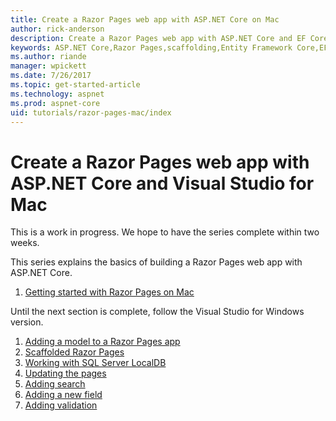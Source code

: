 ```yaml
---
title: Create a Razor Pages web app with ASP.NET Core on Mac
author: rick-anderson
description: Create a Razor Pages web app with ASP.NET Core and EF Core.
keywords: ASP.NET Core,Razor Pages,scaffolding,Entity Framework Core,EF,EF Core,database,mac,macOS,Visual Studio for Mac
ms.author: riande
manager: wpickett
ms.date: 7/26/2017
ms.topic: get-started-article
ms.technology: aspnet
ms.prod: aspnet-core
uid: tutorials/razor-pages-mac/index
---
```



# Create a Razor Pages web app with ASP.NET Core and Visual Studio for Mac

This is a work in progress. We hope to have the series complete within two weeks.

This series explains the basics of building a Razor Pages web app with ASP.NET Core.

1. [Getting started with Razor Pages on Mac](xref:tutorials/razor-pages-mac/razor-pages-start)

Until the next section is complete, follow the Visual Studio for Windows version.

1. [Adding a model to a Razor Pages app](xref:tutorials/razor-pages/model)
1. [Scaffolded Razor Pages](xref:tutorials/razor-pages/page)
1. [Working with SQL Server LocalDB](xref:tutorials/razor-pages/sql)
1. [Updating the pages](xref:tutorials/razor-pages/da1)
1. [Adding search](xref:tutorials/razor-pages/search)
1. [Adding a new field](xref:tutorials/razor-pages/new-field)
1. [Adding validation](xref:tutorials/razor-pages/validation)